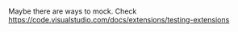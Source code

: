 #

Maybe there are ways to mock. Check https://code.visualstudio.com/docs/extensions/testing-extensions
